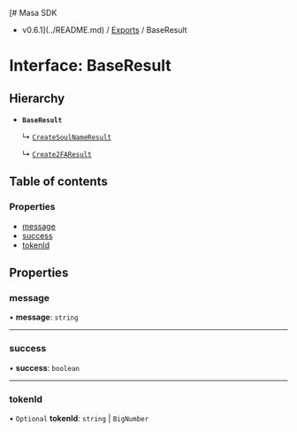 [# Masa SDK
 - v0.6.1](../README.md) / [Exports](../modules.md) / BaseResult

# Interface: BaseResult

## Hierarchy

- **`BaseResult`**

  ↳ [`CreateSoulNameResult`](CreateSoulNameResult.md)

  ↳ [`Create2FAResult`](Create2FAResult.md)

## Table of contents

### Properties

- [message](BaseResult.md#message)
- [success](BaseResult.md#success)
- [tokenId](BaseResult.md#tokenid)

## Properties

### message

• **message**: `string`

___

### success

• **success**: `boolean`

___

### tokenId

• `Optional` **tokenId**: `string` \| `BigNumber`
